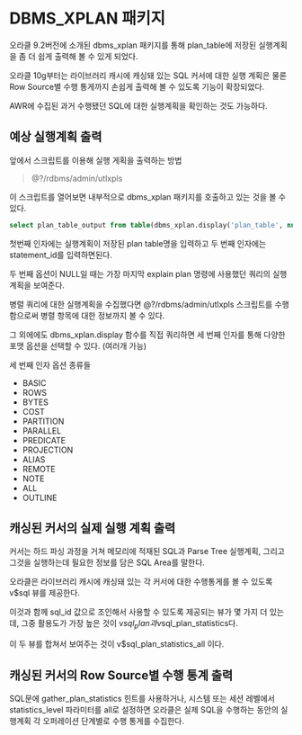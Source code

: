 # DBMS_XPLAN 패키지

오라클 9.2버전에 소개된 dbms_xplan 패키지를 통해 plan_table에 저장된 실행계획을 좀 더 쉽게 출력해 볼 수 있게 되었다.

오라클 10g부터는 라이브러리 캐시에 캐싱돼 있는 SQL 커서에 대한 실행 계획은 물론 Row Source별 수행 통게까지 손쉽게 출력해 볼 수 있도록 기능이 확장되었다.

AWR에 수집된 과거 수행됐던 SQL에 대한 실행계획을 확인하는 것도 가능하다.

## 예상 실행계획 출력

앞에서 스크립트를 이용해 실행 게획을 출력하는 방법

> @?/rdbms/admin/utlxpls

이 스크립트를 열어보면 내부적으로 dbms_xplan 패키지를 호출하고 있는 것을 볼 수 있다.

```sql
select plan_table_output from table(dbms_xplan.display('plan_table', null, 'serial'));
```

첫번째 인자에는 실행계획이 저장된 plan table명을 입력하고 두 번째 인자에는 statement_id를 입력하면된다.

두 번째 옵션이 NULL일 때는 가장 마지막 explain plan 명령에 사용했던 쿼리의 실행계획을 보여준다.

병렬 쿼리에 대한 실행계획을 수집했다면 @?/rdbms/admin/utlxpls 스크립트를 수행함으로써 병렬 항목에 대한 정보까지 볼 수 있다.

그 외에에도 dbms_xplan.display 함수를 직접 쿼리하면 세 번째 인자를 통해 다양한 포맷 옵션을 선택할 수 있다. (여러개 가능)

세 번째 인자 옵션 종류들

-   BASIC
-   ROWS
-   BYTES
-   COST
-   PARTITION
-   PARALLEL
-   PREDICATE
-   PROJECTION
-   ALIAS
-   REMOTE
-   NOTE
-   ALL
-   OUTLINE

## 캐싱된 커서의 실제 실행 계획 출력

커서는 하드 파싱 과정을 거쳐 메모리에 적재된 SQL과 Parse Tree 실행계획, 그리고 그것을 실행하는데 필요한 정보를 담은 SQL Area를 말한다.

오라클은 라이브러리 캐시에 캐싱돼 있는 각 커서에 대한 수행통게를 볼 수 있도록 v$sql 뷰를 제공한다.

이것과 함께 sql_id 값으로 조인해서 사용할 수 있도록 제공되는 뷰가 몇 가지 더 있는데, 그중 활용도가 가장 높은 것이 v$sql_plan과 v$sql_plan_statistics다.

이 두 뷰를 합쳐서 보여주는 것이 v$sql_plan_statistics_all 이다.

## 캐싱된 커서의 Row Source별 수행 통계 출력

SQL문에 gather_plan_statistics 힌트를 사용하거나, 시스템 또는 세션 레벨에서 statistics_level 파라미터를 all로 설정하면 오라클은 실제 SQL을 수행하는 동안의 실행계획 각 오퍼레이션 단계별로 수행 통게를 수집한다.

